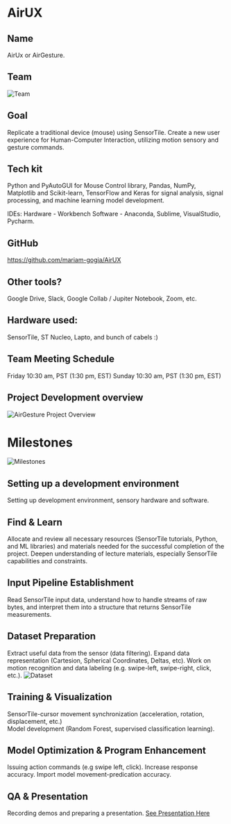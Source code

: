 # AirUX

## Name
AirUx or AirGesture. 

## Team
![Team](https://github.com/mariam-gogia/AirUX/blob/master/src/images/Team.png)

## Goal
Replicate a traditional device (mouse) using SensorTile.  Create a new user experience for Human-Computer Interaction, utilizing motion sensory and gesture commands. 

## Tech kit
Python and PyAutoGUI for Mouse Control library, 
Pandas, NumPy, Matplotlib and Scikit-learn, TensorFlow and Keras for signal analysis, signal processing, and machine learning model development. 

IDEs:
Hardware - Workbench 
Software - Anaconda, Sublime, VisualStudio, Pycharm. 

## GitHub 
https://github.com/mariam-gogia/AirUX

## Other tools? 
Google Drive, Slack, Google Collab / Jupiter Notebook, Zoom, etc.

## Hardware used: 
SensorTile, ST Nucleo, Lapto, and bunch of cabels :) 

## Team Meeting Schedule
Friday 10:30 am, PST (1:30 pm, EST)
Sunday 10:30 am, PST (1:30 pm, EST)

## Project Development overview 

![AirGesture Project Overview](https://github.com/mariam-gogia/AirUX/blob/master/src/images/OverviewIOTML.png)


# Milestones

![Milestones](https://github.com/mariam-gogia/AirUX/blob/master/src/images/Milestones.png)

## Setting up a development environment 

Setting up development environment, sensory hardware and software. 

## Find & Learn
Allocate and review all necessary resources (SensorTile tutorials, Python, and ML libraries) and materials needed for the successful completion of the project. Deepen understanding of lecture materials, especially SensorTile capabilities and constraints. 
 
## Input Pipeline Establishment
Read SensorTile input data, understand how to handle streams of raw bytes, and interpret them into a structure that returns SensorTile measurements. 

## Dataset Preparation
Extract useful data from the sensor (data filtering). Expand data representation (Cartesion, Spherical Coordinates, Deltas, etc). 
Work on motion recognition and data labeling (e.g. swipe-left, swipe-right, click, etc.).
![Dataset](https://github.com/mariam-gogia/AirUX/blob/master/src/images/Dataset.png)

## Training & Visualization
SensorTile-cursor movement synchronization (acceleration, rotation, displacement, etc.)  
Model development (Random Forest, supervised classification learning).

## Model Optimization & Program Enhancement
Issuing action commands (e.g swipe left, click). Increase response accuracy. 
Import model movement-predication accuracy. 

## QA & Presentation 
Recording demos and preparing a presentation.
[See Presentation Here](https://docs.google.com/presentation/d/1nJDLNLOWU7jkE5T9yonzKxsSi_w1LN9vJsfU9uoG6Ak/edit)
 
